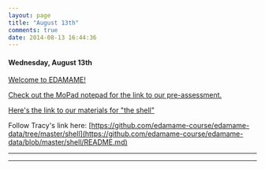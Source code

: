 ```yaml
---
layout: page
title: "August 13th"
comments: true
date: 2014-08-13 16:44:36
---
```


#### Wednesday, August 13th

[Welcome to EDAMAME!](https://github.com/edamame-course/docs/blob/gh-pages/extra/Presentations/2014-lecture1-edamame-welcome.pdf?raw=true)

[Check out the MoPad notepad for the link to our pre-assessment.](https://edamame.etherpad.mozilla.org/1)

[Here's the link to our materials for "the shell"](https://edamame-course.github.io/docs/the_shell.html)

Follow Tracy's link here: [https://github.com/edamame-course/edamame-data/tree/master/shell](https://github.com/edamame-course/edamame-data/blob/master/shell/README.md)

-----------------------------------------------
-----------------------------------------------
